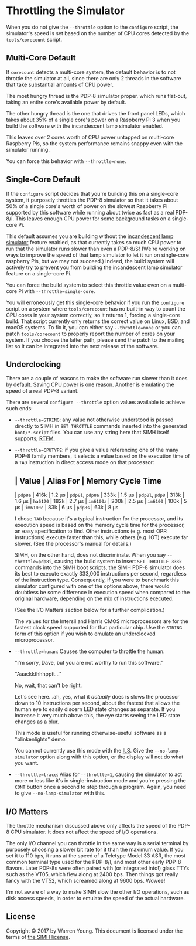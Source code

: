 # Throttling the Simulator

When you do not give the `--throttle` option to the `configure` script,
the simulator's speed is set based on the number of CPU cores detected
by the `tools/corecount` script.


## Multi-Core Default

If `corecount` detects a multi-core system, the default behavior is to
not throttle the simulator at all, since there are only 2 threads in the
software that take substantial amounts of CPU power.

The most hungry thread is the PDP-8 simulator proper, which runs flat-out,
taking an entire core's available power by default.

The other hungry thread is the one that drives the front panel LEDs,
which takes about 35% of a single core's power on a Raspberry Pi 3 when
you build the software with the incandescent lamp simulator enabled.

This leaves over 2 cores worth of CPU power untapped on multi-core
Raspberry Pis, so the system performance remains snappy even with the
simulator running.

You can force this behavior with `--throttle=none`.


## Single-Core Default

If the `configure` script decides that you're building this on a
single-core system, it purposely throttles the PDP-8 simulator so that
it takes about 50% of a single core's worth of power on the slowest
Raspberry Pi supported by this software while running about twice as
fast as a real PDP-8/I. This leaves enough CPU power for some background
tasks on a single-core Pi.

This default assumes you are building without the [incandescent lamp
simulator][ils] feature enabled, as that currently takes so much CPU
power to run that the simulator runs slower than even a PDP-8/S!  (We're
working on ways to improve the speed of that lamp simulator to let it
run on single-core raspberry Pis, but we may not succeed.)  Indeed, the
build system will actively try to prevent you from building the
incandescent lamp simulator feature on a single-core Pi.

You can force the build system to select this throttle value even on a
multi-core Pi with `--throttle=single-core`.

You will erroneously get this single-core behavior if you run the
`configure` script on a system where `tools/corecount` has no built-in
way to count the CPU cores in your system correctly, so it returns 1,
forcing a single-core build.  That script currently only returns the
correct value on Linux, BSD, and macOS systems.  To fix it, you can
either say `--throttle=none` or you can patch `tools/corecount` to
properly report the number of cores on your system.  If you choose the
latter path, please send the patch to the mailing list so it can be
integrated into the next release of the software.


## Underclocking

There are a couple of reasons to make the software run slower than it
does by default.  Saving CPU power is one reason.  Another is emulating
the speed of a real PDP-8 variant.

There are several `configure --throttle` option values available to
achieve such ends:

*   `--throttle=STRING`: any value not otherwise understood is passed
    directly to SIMH in `SET THROTTLE` commands inserted into the
    generated `boot/*.script` files. You can use any string here that
    SIMH itself supports; [RTFM][tfm].

*   `--throttle=CPUTYPE`: if you give a value referencing one of the
    many PDP-8 family members, it selects a value based on the execution
    time of a `TAD` instruction in direct access mode on that processor:

    | Value            | Alias For | Memory Cycle Time
    ---------------------------------------------------
    | `pdp8e`          | 416k      | 1.2 µs
    | `pdp8i`, `pdp8a` | 333k      | 1.5 µs
    | `pdp8l`, `pdp8`  | 313k      | 1.6 µs
    | `ha6120`         | 182k      | 2.7 µs
    | `im6100a`        | 200k      | 2.5 µs
    | `im6100`         | 100k      | 5 µs
    | `im6100c`        | 83k       | 6 µs
    | `pdp8s`          | 63k       | 8 µs

    I chose `TAD` because it's a typical instruction for the processor,
    and its execution speed is based on the memory cycle time for the
    processor, an easy specification to find.  Other instructions (e.g.
    most OPR instructions) execute faster than this, while others (e.g.
    IOT) execute far slower.  (See the processor's manual for details.)

    SIMH, on the other hand, does not discriminate.  When you say
    `--throttle=pdp8i`, causing the build system to insert `SET THROTTLE
    333k` commands into the SIMH boot scripts, the SIMH PDP-8 simulator
    does its best to execute exactly 333,000 instructions per second,
    regardless of the instruction type.  Consequently, if you were to
    benchmark this simulator configured with one of the options above,
    there would doubtless be some difference in execution speed when
    compared to the original hardware, depending on the mix of
    instructions executed.

    (See the I/O Matters section below for a further complication.)

    The values for the Intersil and Harris CMOS microprocessors are for
    the fastest clock speed supported for that particular chip. Use the
    `STRING` form of this option if you wish to emulate an underclocked
    microprocessor.

*   `--throttle=human`: Causes the computer to throttle the human.

    "I'm sorry, Dave, but you are not worthy to run this software."

    "Aaackkthhhpptt..."

    No, wait, that can't be right.
    
    Let's see here...ah, yes, what it *actually* does is slows the
    processor down to 10 instructions per second, about the fastest that
    allows the human eye to easily discern LED state changes as
    separate.  If you increase it very much above this, the eye starts
    seeing the LED state changes as a blur.

    This mode is useful for running otherwise-useful software as a
    "blinkenlights" demo.

    You cannot currently use this mode with the [ILS][ils].  Give the
    `--no-lamp-simulator` option along with this option, or the display
    will not do what you want.

*   `--throttle=trace`: Alias for `--throttle=1`, causing the simulator
    to act more or less like it's in single-instruction mode and you're
    pressing the `CONT` button once a second to step through a program.
    Again, you need to give `--no-lamp-simulator` with this.


## I/O Matters

The throttle mechanism discussed above only affects the speed of the
PDP-8 CPU simulator. It does not affect the speed of I/O operations.

The only I/O channel you can throttle in the same way is a serial
terminal by purposely choosing a slower bit rate for it than the maximum
value.  If you set it to 110 bps, it runs at the speed of a Teletype
Model 33 ASR, the most common terminal type used for the PDP-8/I, and
most other early PDP-8 flavors.  Later PDP-8s were often paired with (or
integrated into!) glass TTYs such as the VT05, which flew along at 2400
bps.  Then things got really fancy with the VT52, which screamed along
at 9600 bps. Wowee!

I'm not aware of a way to make SIMH slow the other I/O operations, such
as disk access speeds, in order to emulate the speed of the actual
hardware.


## License

Copyright © 2017 by Warren Young. This document is licensed under
the terms of [the SIMH license][sl].

[sl]:  https://tangentsoft.com/pidp8i/doc/trunk/SIMH-LICENSE.md
[ils]: https://tangentsoft.com/pidp8i/wiki?name=Incandescent+Lamp+Simulator
[tfm]: https://tangentsoft.com/pidp8i/uv/doc/simh/main.pdf
